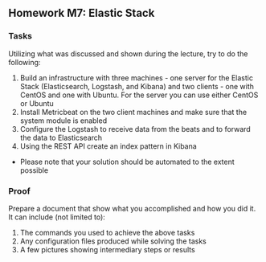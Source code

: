 ##  Homework M7: Elastic Stack

### Tasks
Utilizing what was discussed and shown during the lecture, try to do the following:
1. Build an infrastructure with three machines - one server for the Elastic Stack (Elasticsearch, Logstash, and Kibana) and two clients - one with CentOS and one with Ubuntu. For the server you can use either CentOS or Ubuntu
2. Install Metricbeat on the two client machines and make sure that the system module is enabled
3. Configure the Logstash to receive data from the beats and to forward the data to Elasticsearch
4. Using the REST API create an index pattern in Kibana

* Please note that your solution should be automated to the extent possible

### Proof
Prepare a document that show what you accomplished and how you did it. It can include (not limited to):
1. The commands you used to achieve the above tasks
2. Any configuration files produced while solving the tasks
3. A few pictures showing intermediary steps or results
